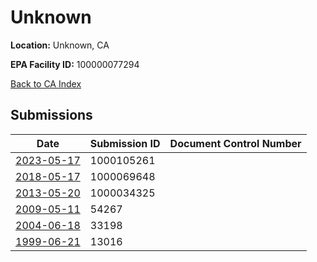 # Unknown

**Location:** Unknown, CA

**EPA Facility ID:** 100000077294

[Back to CA Index](../../index.md)

## Submissions

| Date | Submission ID | Document Control Number |
|------|--------------|-------------------------|
| [2023-05-17](submissions/1000105261.md) | 1000105261 |  |
| [2018-05-17](submissions/1000069648.md) | 1000069648 |  |
| [2013-05-20](submissions/1000034325.md) | 1000034325 |  |
| [2009-05-11](submissions/54267.md) | 54267 |  |
| [2004-06-18](submissions/33198.md) | 33198 |  |
| [1999-06-21](submissions/13016.md) | 13016 |  |
